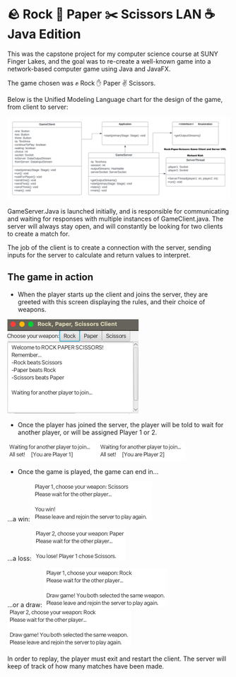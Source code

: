 # 🪨 Rock 📄 Paper ✂️ Scissors LAN ☕️ Java Edition 
This was the capstone project for my computer science course at SUNY Finger Lakes, and the goal was to re-create a well-known game into a network-based computer game using Java and JavaFX. 

The game chosen was ✊ Rock ✋ Paper ✌️ Scissors. 

Below is the Unified Modeling Language chart for the design of the game, from client to server:

![Picture](https://github.com/r-kish/Rock-Paper-Scissors-LAN/blob/main/RPS%20ClientServer%20-%20UML.png)

GameServer.Java is launched initially, and is responsible for communicating and waiting for responses with multiple instances of GameClient.java. The server will always stay open, and will constantly be looking for two clients to create a match for.

The job of the client is to create a connection with the server, sending inputs for the server to calculate and return values to interpret.





The game in action
- 
- When the player starts up the client and joins the server, they are greeted with this screen displaying the rules, and their choice of weapons.

![Welcome Screen](https://github.com/r-kish/Rock-Paper-Scissors-LAN/blob/main/photos/Startup.png)




- Once the player has joined the server, the player will be told to wait for another player, or will be assigned Player 1 or 2.  

![Player 1 Wait...](https://github.com/r-kish/Rock-Paper-Scissors-LAN/blob/main/photos/Wait%201.png)  ![Player 2 Wait...](https://github.com/r-kish/Rock-Paper-Scissors-LAN/blob/main/photos/Wait%202.png)



- Once the game is played, the game can end in... 

...a win: ![Win](https://github.com/r-kish/Rock-Paper-Scissors-LAN/blob/main/photos/Win.png)  

...a loss: ![Lose](https://github.com/r-kish/Rock-Paper-Scissors-LAN/blob/main/photos/Lose.png)  

...or a draw: ![Player 1 Draw](https://github.com/r-kish/Rock-Paper-Scissors-LAN/blob/main/photos/Draw%201.png)  ![Player 2 Draw](https://github.com/r-kish/Rock-Paper-Scissors-LAN/blob/main/photos/Draw%202.png)

In order to replay, the player must exit and restart the client. The server will keep of track of how many matches have been made.
